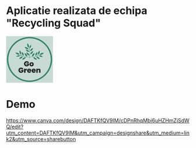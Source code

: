 # Aplicatie realizata de echipa  "Recycling Squad"  
<img src="images/Logo.png" width="128"/>  

# Demo  

https://www.canva.com/design/DAFTKfQV9IM/cDPnRhqMbi6uHZHmZjSdWQ/edit?utm_content=DAFTKfQV9IM&utm_campaign=designshare&utm_medium=link2&utm_source=sharebutton
